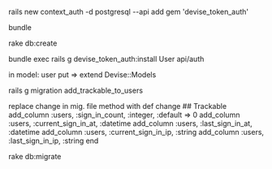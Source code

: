 rails new context_auth -d postgresql --api
add gem 'devise_token_auth'

bundle

rake db:create

bundle exec rails g devise_token_auth:install User api/auth


in model: user put => extend Devise::Models

rails g migration add_trackable_to_users

replace change in mig. file method with 
def change
      ## Trackable
      add_column :users, :sign_in_count, :integer, :default => 0
      add_column :users, :current_sign_in_at, :datetime
      add_column :users, :last_sign_in_at, :datetime
      add_column :users, :current_sign_in_ip, :string
      add_column :users, :last_sign_in_ip, :string
  end

rake db:migrate